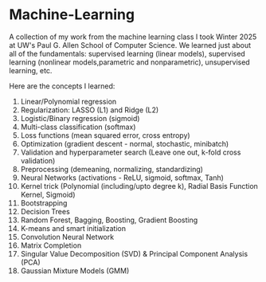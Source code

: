 # Machine-Learning
A collection of my work from the machine learning class I took Winter 2025 at UW's Paul G. Allen School of Computer Science. We learned just about all of the fundamentals: supervised learning (linear models), supervised learning (nonlinear models,parametric and nonparametric), unsupervised learning, etc.

Here are the concepts I learned:
1. Linear/Polynomial regression
2. Regularization: LASSO (L1) and Ridge (L2)
3. Logistic/Binary regression (sigmoid)
4. Multi-class classification (softmax)
5. Loss functions (mean squared error, cross entropy)
6. Optimization (gradient descent - normal, stochastic, minibatch)
7. Validation and hyperparameter search (Leave one out, k-fold cross validation)
8. Preprocessing (demeaning, normalizing, standardizing)
9. Neural Networks (activations - ReLU, sigmoid, softmax, Tanh)
10. Kernel trick (Polynomial (including/upto degree k), Radial Basis Function Kernel, Sigmoid)
11. Bootstrapping
12. Decision Trees
13. Random Forest, Bagging, Boosting, Gradient Boosting
14. K-means and smart initialization
15. Convolution Neural Network
16. Matrix Completion
17. Singular Value Decomposition (SVD) & Principal Component Analysis (PCA)
18. Gaussian Mixture Models (GMM)

